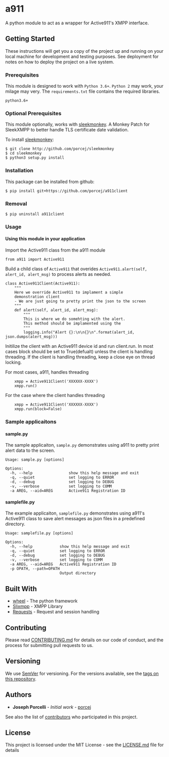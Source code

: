 # a911

A python module to act as a wrapper for Active911's XMPP interface.

## Getting Started

These instructions will get you a copy of the project up and running on your local machine for development and testing purposes. See deployment for notes on how to deploy the project on a live system.

### Prerequisites

This module is designed to work with `Python 3.6+`.  `Python 2` may work, your milage may very.  The `requirements.txt` file contains the required libraries.  

```
python3.6+
```

### Optional Prerequisites

This module optionally, works with [sleekmonkey](https://github.com/porcej/sleekmonkey).  A Monkey Patch for SleekXMPP to better handle TLS certificate date validation.

To install [sleekmonkey](https://github.com/porcej/sleekmonkey):
```
$ git clone http://github.com/porcej/sleekmonkey
$ cd sleekmonkey
$ python3 setup.py install
```


### Installation

This package can be installed from github:

```
$ pip install git+https://github.com/porcej/a911client
```

### Removal


```
$ pip uninstall a911client
```

### Usage

#### Using this module in your application

Import the Active911 class from the a911 module
```
from a911 import Active911
```

Build a child class of `Active911` that overides `Active911.alert(self, alert_id, alert_msg)` to process alerts as needed.

```
class Active911Client(Active911):
    """
    Here we override Active911 to implament a simple
    demonstration client
    - We are just going to pretty print the json to the screen
    """
    def alert(self, alert_id, alert_msg):
        """
        This is where we do somehting with the alert.
        This method should be implamented using the 
        """
        logging.info("Alert {}:\n\n{}\n".format(alert_id, json.dumps(alert_msg)))
```


Initilize the client with an Active911 device id and run client.run.  In most cases block should be set to True(defualt) unless the client is handling threading.  If the client is handling threading, keep a close eye on thread locking.

For most cases, a911, handles threading
```
    xmpp = Active911Client('XXXXXX-XXXX')
    xmpp.run()
```

For the case where the client handles threading
```
    xmpp = Active911Client('XXXXXX-XXXX')
    xmpp.run(block=False)
```


### Sample applicaitons

#### sample.py

The sample applicaiton, `sample.py` demonstrates using a911 to pretty print alert data to the screen.  

```
Usage: sample.py [options]

Options:
  -h, --help                show this help message and exit
  -q, --quiet               set logging to ERROR
  -d, --debug               set logging to DEBUG
  -v, --verbose             set logging to COMM
  -a AREG, --aid=AREG       Active911 Registration ID
```


#### samplefile.py
The example applicaiton, `samplefile.py` demonstrates using a911's Active911 class to save alert messages as json files in a predefined directory.

```
Usage: samplefile.py [options]

Options:
  -h, --help            show this help message and exit
  -q, --quiet           set logging to ERROR
  -d, --debug           set logging to DEBUG
  -v, --verbose         set logging to COMM
  -a AREG, --aid=AREG   Active911 Registration ID
  -p OPATH, --path=OPATH
                        Output directory
```


## Built With

* [wheel](https://wheel.readthedocs.io/en/stable/) - The python framework
* [Slixmpp](https://slixmpp.readthedocs.io/en/latest/) - XMPP Library
* [Requests](http://docs.python-requests.org/en/master/) - Request and session handling

## Contributing

Please read [CONTRIBUTING.md](https://gist.github.com/porcej/cc71497a2b455f27bca8c879731e68dc) for details on our code of conduct, and the process for submitting pull requests to us.

## Versioning

We use [SemVer](http://semver.org/) for versioning. For the versions available, see the [tags on this repository](https://github.com/porcej/a911client/tags). 

## Authors

* **Joseph Porcelli** - *Initial work* - [porcej](https://github.com/porcej)

See also the list of [contributors](https://github.com/porcej/a911client/contributors) who participated in this project.

## License

This project is licensed under the MIT License - see the [LICENSE.md](LICENSE.md) file for details

